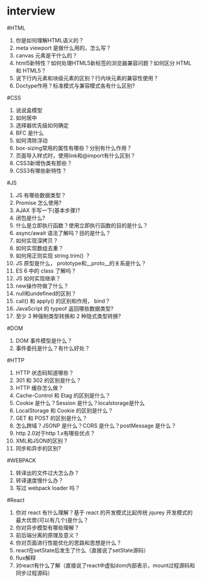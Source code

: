 # interview

#HTML
  1. 你是如何理解HTML语义的？
  2. meta viewport 是做什么用的，怎么写？
  3. canvas 元素是干什么的？
  4. html5新特性？如何处理HTML5新标签的浏览器兼容问题？如何区分 HTML 和 HTML5？
  5. 说下行内元素和块级元素的区别？行内块元素的兼容性使用？
  6. Doctype作用？标准模式与兼容模式各有什么区别?

#CSS
  1. 说说盒模型
  2. 如何居中
  3. 选择器优先级如何确定
  4. BFC 是什么
  5. 如何清除浮动
  6. box-sizing常用的属性有哪些？分别有什么作用？
  7. 页面导入样式时，使用link和@import有什么区别？
  8. CSS3新增伪类有那些？
  9. CSS3有哪些新特性？

#JS
  1. JS 有哪些数据类型？
  2. Promise 怎么使用?
  3. AJAX 手写一下(基本步骤)?
  4. 闭包是什么?
  5. 什么是立即执行函数？使用立即执行函数的目的是什么？
  6. async/await 语法了解吗？目的是什么？
  7. 如何实现深拷贝？
  8. 如何实现数组去重？
  9. 如何用正则实现 string.trim() ？
  10. JS 原型是什么， prototype和__proto__的关系是什么？
  11. ES 6 中的 class 了解吗？
  12. JS 如何实现继承？
  13. new操作符做了什么？
  14. null和undefined的区别？
  15. call() 和 apply() 的区别和作用， bind？
  16. JavaScript 的 typeof 返回哪些数据类型?
  17. 至少 3 种强制类型转换和 2 种隐式类型转换?

#DOM
  1. DOM 事件模型是什么？
  2. 事件委托是什么？有什么好处？

#HTTP
  1. HTTP 状态码知道哪些？
  2. 301 和 302 的区别是什么？
  3. HTTP 缓存怎么做？
  4. Cache-Control 和 Etag 的区别是什么？
  5. Cookie 是什么？Session 是什么？localstorage是什么
  6. LocalStorage 和 Cookie 的区别是什么？
  7. GET 和 POST 的区别是什么？
  8. 怎么跨域？JSONP 是什么？CORS 是什么？postMessage 是什么？
  9. http 2.0对于http 1.x有哪些优点？
  10. XML和JSON的区别？
  11. 同步和异步的区别?

#WEBPACK
  1. 转译出的文件过大怎么办？
  2. 转译速度慢什么办？
  3. 写过 webpack loader 吗？

#React
  1. 你对 react 有什么理解？基于 react 的开发模式比起传统 jqurey 开发模式的最大优势(可以有几个)是什么？
  2. 你对异步模型有哪些理解？
  3. 前后端分离的原理及意义？
  4. 你对页面进行性能优化的思路和思想是什么？
  5. react在setState后发生了什么（直接说了setState源码）
  6. flux解释
  8. 对react有什么了解（直接说了react中虚拟dom内部表示，mount过程源码和同步过程源码）
